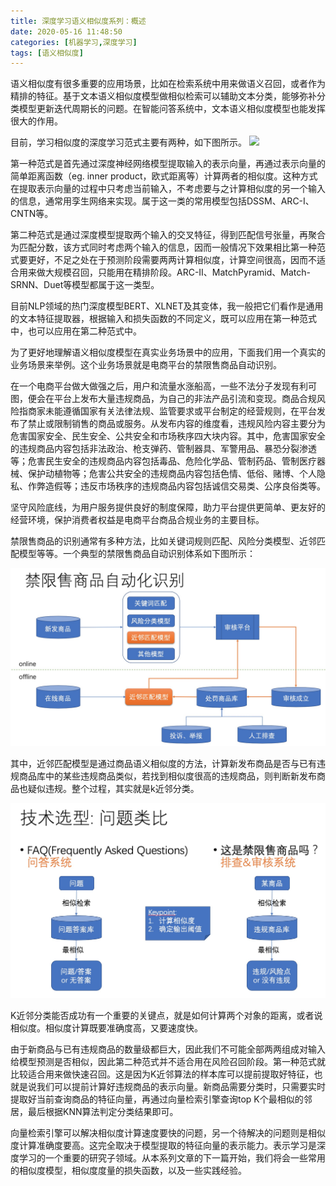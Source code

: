 ```yaml
---
title: 深度学习语义相似度系列：概述
date: 2020-05-16 11:48:50
categories: [机器学习,深度学习]
tags: [语义相似度]
---
```


语义相似度有很多重要的应用场景，比如在检索系统中用来做语义召回，或者作为精排的特征。基于文本语义相似度模型做相似检索可以辅助文本分类，能够弥补分类模型更新迭代周期长的问题。在智能问答系统中，文本语义相似度模型也能发挥很大的作用。

目前，学习相似度的深度学习范式主要有两种，如下图所示。
![](https://ftp.bmp.ovh/imgs/2020/02/41546b67b08c4181.jpg)

第一种范式是首先通过深度神经网络模型提取输入的表示向量，再通过表示向量的简单距离函数（eg. inner product，欧式距离等）计算两者的相似度。这种方式在提取表示向量的过程中只考虑当前输入，不考虑要与之计算相似度的另一个输入的信息，通常用孪生网络来实现。属于这一类的常用模型包括DSSM、ARC-I、CNTN等。

第二种范式是通过深度模型提取两个输入的交叉特征，得到匹配信号张量，再聚合为匹配分数，该方式同时考虑两个输入的信息，因而一般情况下效果相比第一种范式要更好，不足之处在于预测阶段需要两两计算相似度，计算空间很高，因而不适合用来做大规模召回，只能用在精排阶段。ARC-II、MatchPyramid、Match-SRNN、Duet等模型都属于这一类型。

目前NLP领域的热门深度模型BERT、XLNET及其变体，我一般把它们看作是通用的文本特征提取器，根据输入和损失函数的不同定义，既可以应用在第一种范式中，也可以应用在第二种范式中。

为了更好地理解语义相似度模型在真实业务场景中的应用，下面我们用一个真实的业务场景来举例。这个业务场景就是电商平台的禁限售商品自动识别。

在一个电商平台做大做强之后，用户和流量水涨船高，一些不法分子发现有利可图，便会在平台上发布大量违规商品，为自己的非法产品引流和变现。商品合规风险指商家未能遵循国家有关法律法规、监管要求或平台制定的经营规则，在平台发布了禁止或限制销售的商品或服务。从发布内容的维度看，违规风险内容主要分为危害国家安全、民生安全、公共安全和市场秩序四大块内容。其中，危害国家安全的违规商品内容包括非法政治、枪支弹药、管制器具、军警用品、暴恐分裂渗透等；危害民生安全的违规商品内容包括毒品、危险化学品、管制药品、管制医疗器械、保护动植物等；危害公共安全的违规商品内容包括色情、低俗、赌博、个人隐私、作弊造假等；违反市场秩序的违规商品内容包括诚信交易类、公序良俗类等。

坚守风险底线，为用户服务提供良好的制度保障，助力平台提供更简单、更友好的经营环境，保护消费者权益是电商平台商品合规业务的主要目标。

禁限售商品的识别通常有多种方法，比如关键词规则匹配、风险分类模型、近邻匹配模型等等。一个典型的禁限售商品自动识别体系如下图所示：

![pic](deep-similarity/prohibit.jpg)

其中，近邻匹配模型是通过商品语义相似度的方法，计算新发布商品是否与已有违规商品库中的某些违规商品类似，若找到相似度很高的违规商品，则判断新发布商品也疑似违规。整个过程，其实就是k近邻分类。

![pic2](deep-similarity/knn.jpg)

K近邻分类能否成功有一个重要的关键点，就是如何计算两个对象的距离，或者说相似度。相似度计算既要准确度高，又要速度快。

由于新商品与已有违规商品的数量级都巨大，因此我们不可能全部两两组成对输入给模型预测是否相似，因此第二种范式并不适合用在风险召回阶段。第一种范式就比较适合用来做快速召回。这是因为K近邻算法的样本库可以提前提取好特征，也就是说我们可以提前计算好违规商品的表示向量。新商品需要分类时，只需要实时提取好当前查询商品的特征向量，再通过向量检索引擎查询top K个最相似的邻居，最后根据KNN算法判定分类结果即可。

向量检索引擎可以解决相似度计算速度要快的问题，另一个待解决的问题则是相似度计算准确度要高。这完全取决于模型提取的特征向量的表示能力。表示学习是深度学习的一个重要的研究子领域。从本系列文章的下一篇开始，我们将会一些常用的相似度模型，相似度度量的损失函数，以及一些实践经验。
